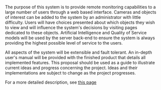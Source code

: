 The purpose of this system is to provide remote monitoring capabilities to a large number of users through a web based interface.  Cameras and objects of interest can be added to the system by an administrator with little difficulty.  Users will have choices presented about which objects they wish to view and will influence the system's decisions by visiting pages dedicated to these objects.  Artificial Intelligence and Quality of Service models will be used by the server back-end to ensure the system is always providing the highest possible level of service to the users.

All aspects of the system will be extensible and fault tolerant.  An in-depth user's manual will be provided with the finished product that details all implemented features.  This proposal should be used as a guide to illustrate current ideas and progress concerning the project.  Ideas and their implementations are subject to change as the project progresses.

For a more detailed description, see [this page](http://www.utd.edu/~kjh061000/Remote%20Monitoring%20System.htm)